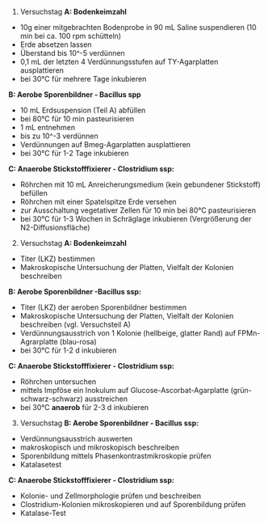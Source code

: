 1. Versuchstag
**A: Bodenkeimzahl**
- 10g einer mitgebrachten Bodenprobe in 90 mL Saline suspendieren (10 min bei ca. 100 rpm schütteln)
- Erde absetzen lassen
- Überstand bis 10^-5 verdünnen 
- 0,1 mL der letzten 4 Verdünnungsstufen auf TY-Agarplatten ausplattieren
- bei 30°C für mehrere Tage inkubieren 

**B: Aerobe Sporenbildner - Bacillus spp**
- 10 mL Erdsuspension (Teil A) abfüllen
- bei 80°C für 10 min pasteurisieren 
- 1 mL entnehmen 
- bis zu 10^-3 verdünnen 
- Verdünnungen auf Bmeg-Agarplatten ausplattieren
- bei 30°C für 1-2 Tage inkubieren

**C: Anaerobe Stickstofffixierer - Clostridium ssp:**
- Röhrchen mit 10 mL Anreicherungsmedium (kein gebundener Stickstoff) befüllen
- Röhrchen mit einer Spatelspitze Erde versehen 
- zur Ausschaltung vegetativer Zellen für 10 min bei 80°C pasteurisieren
- bei 30°C für 1-3 Wochen in Schräglage inkubieren (Vergrößerung der N2-Diffusionsfläche)

2. Versuchstag
**A: Bodenkeimzahl**
- Titer (LKZ) bestimmen
- Makroskopische Untersuchung der Platten, Vielfalt der Kolonien beschreiben 

**B: Aerobe Sporenbildner -Bacillus ssp:**
- Titer (LKZ) der aeroben Sporenbildner bestimmen 
- Makroskopische Untersuchung der Platten, Vielfalt der Kolonien beschreiben (vgl. Versuchsteil A)
- Verdünnungsausstrich von 1 Kolonie (hellbeige, glatter Rand) auf FPMn-Agrarplatte (blau-rosa)
- bei 30°C für 1-2 d inkubieren

**C: Anaerobe Stickstofffixierer - Clostridium ssp:**
- Röhrchen untersuchen 
- mittels Impföse ein Inokulum auf Glucose-Ascorbat-Agarplatte (grün-schwarz-schwarz) ausstreichen
- bei 30°C **anaerob** für 2-3 d inkubieren

3. Versuchstag
**B: Aerobe Sporenbildner - Bacillus ssp:**
- Verdünnungsausstrich auswerten 
- makroskopisch und mikroskopisch beschreiben
- Sporenbildung mittels Phasenkontrastmikroskopie prüfen
- Katalasetest

**C: Anaerobe Stickstofffixierer - Clostridium ssp:**
- Kolonie- und Zellmorphologie prüfen und beschreiben 
- Clostridium-Kolonien mikroskopieren und auf Sporenbildung prüfen
- Katalase-Test